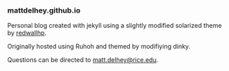 ### mattdelhey.github.io
Personal blog created with jekyll using a slightly modified solarized theme by [redwallhp](http://www.github.com/redwallhp).

Originally hosted using Ruhoh and themed by modifiying dinky.

Questions can be directed to [matt.delhey@rice.edu](mailto:matt.delhey@rice.edu).
